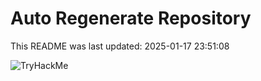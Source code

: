 # Auto Regenerate Repository

This README was last updated: 2025-01-17 23:51:08

 ![TryHackMe](https://tryhackme.com/badge/533634)